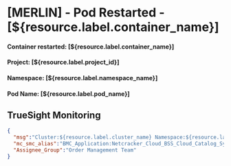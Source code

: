 # [MERLIN] - Pod Restarted - [${resource.label.container_name}]
#### **Container restarted:** [${resource.label.container_name}]
#### **Project:** [${resource.label.project_id}]
#### **Namespace:** [${resource.label.namespace_name}] 
#### **Pod Name:** [${resource.label.pod_name}]

## TrueSight Monitoring
```json
{
  "msg":"Cluster:${resource.label.cluster_name} Namespace:${resource.label.namespace_name}  Deployment: ${resource.label.container_name} and Pod:${resource.label.pod_name} is down for over 30 min",
  "mc_smc_alias":"BMC_Application:Netcracker_Cloud_BSS_Cloud_Catalog_Sync_Service",
  "Assignee_Group":"Order Management Team"
}
```